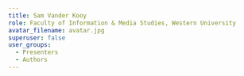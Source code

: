 ```yaml
---
title: Sam Vander Kooy
role: Faculty of Information & Media Studies, Western University
avatar_filename: avatar.jpg
superuser: false
user_groups:
  - Presenters
  - Authors
---
```

